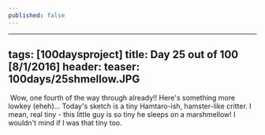 ```yaml
---
published: false
---
```

---
tags: [100daysproject]
title: Day 25 out of 100 [8/1/2016]
header:
  teaser: 100days/25shmellow.JPG
---

<img src="{{ site.url }}{{ site.baseurl }}/images/100days/25shmellow.JPG" alt="">
Wow, one fourth of the way through already!!  Here's something more lowkey (eheh)... 
Today's sketch is a tiny Hamtaro-ish, hamster-like critter.  I mean, real tiny - this little guy is so tiny he sleeps on a marshmellow!  I wouldn't mind if I was that tiny too.

